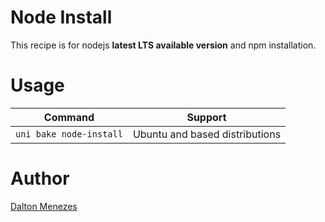 # Node Install
This recipe is for nodejs **latest LTS available version** and npm installation.

# Usage

| Command | Support |
| --- | --- | 
| `uni bake node-install` | Ubuntu and based distributions |

# Author

[Dalton Menezes](https://github.com/uni-linux/recipes/tree/master/src/daltonmenezes)
